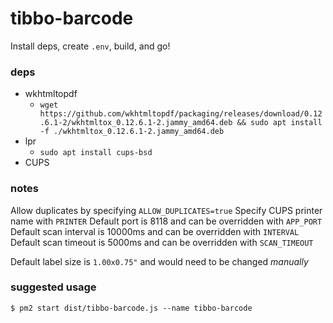 # tibbo-barcode

Install deps, create `.env`, build, and go!

### deps
* wkhtmltopdf
  * `wget https://github.com/wkhtmltopdf/packaging/releases/download/0.12.6.1-2/wkhtmltox_0.12.6.1-2.jammy_amd64.deb && sudo apt install -f ./wkhtmltox_0.12.6.1-2.jammy_amd64.deb`
* lpr
  * `sudo apt install cups-bsd`
* CUPS

### notes
Allow duplicates by specifying `ALLOW_DUPLICATES=true`
Specify CUPS printer name with `PRINTER`
Default port is 8118 and can be overridden with `APP_PORT`
Default scan interval is 10000ms and can be overridden with `INTERVAL`
Default scan timeout is 5000ms and can be overridden with `SCAN_TIMEOUT`

Default label size is `1.00x0.75"` and would need to be changed _manually_

### suggested usage

```shell
$ pm2 start dist/tibbo-barcode.js --name tibbo-barcode
```
